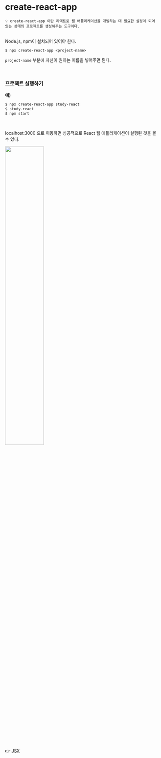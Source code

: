 # create-react-app

```
💡 create-react-app 이란 리액트로 웹 애플리케이션을 개발하는 데 필요한 설정이 되어 있는 상태의 프로젝트를 생성해주는 도구이다.
```

<br>

<span style="color:#ff0000)">
Node.js, npm이 설치되어 있어야 한다.
</span>

```
$ npx create-react-app <project-name>
```

```project-name``` 부분에 자신이 원하는 이름을 넣어주면 된다.

  <br>
  
### 프로젝트 실행하기

**예)**

```bash
$ npx create-react-app study-react
$ study-react
$ npm start
```

  
  <br>
  
  
  localhost:3000 으로 이동하면 성공적으로 React 웹 애플리케이션이 실행된 것을 볼 수 있다.


<img src="https://user-images.githubusercontent.com/72512101/210235808-57112cc9-738d-4e5b-b899-9a6baf8c7aa2.png" style="width:50%; height:50%">

  
  <br>
  
👉 [JSX](https://github.com/kimjaehee18/STUDY/blob/main/React/JSX.md)
